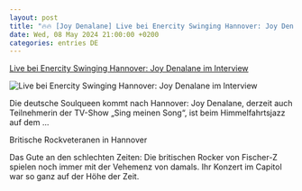 ```yaml
---
layout: post
title: "🔥🔥 [Joy Denalane] Live bei Enercity Swinging Hannover: Joy Denalane im Interview"
date: Wed, 08 May 2024 21:00:00 +0200
categories: entries DE
---
```

[Live bei Enercity Swinging Hannover: Joy Denalane im Interview](https://www.haz.de/kultur/regional/live-bei-enercity-swinging-hannover-joy-denalane-im-interview-WA6JIJVMSVCYZCHT4USHIHCTVI.html)

![Live bei Enercity Swinging Hannover: Joy Denalane im Interview](https://www.haz.de/resizer/v2/CTURH3FAD5ADVITNRN2VKX5EPU.jpg?auth=120e568de55f02f4b4389102d28dca6be04f0fe67017c454259b17cc3d127254&quality=70&width=1200&height=630&smart=true&watermark=https%3A%2F%2Fassets.rndtech.de%2Fhaz%2Fwatermark-plus.png%3A17%3A50%2C50)

Die deutsche Soulqueen kommt nach Hannover: Joy Denalane, derzeit auch Teilnehmerin der TV-Show „Sing meinen Song“, ist beim Himmelfahrtsjazz auf dem ...

Britische Rockveteranen in Hannover

Das Gute an den schlechten Zeiten: Die britischen Rocker von Fischer-Z spielen noch immer mit der Vehemenz von damals. Ihr Konzert im Capitol war so ganz auf der Höhe der Zeit.

